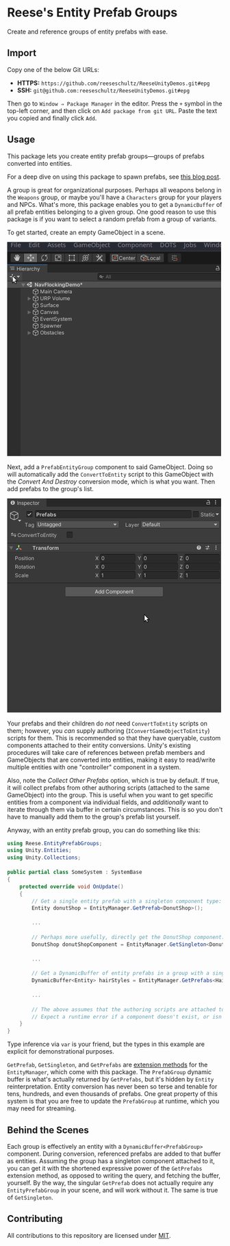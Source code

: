 # Reese's Entity Prefab Groups

Create and reference groups of entity prefabs with ease.

## Import

Copy one of the below Git URLs:

* **HTTPS:** `https://github.com/reeseschultz/ReeseUnityDemos.git#epg`
* **SSH:** `git@github.com:reeseschultz/ReeseUnityDemos.git#epg`

Then go to `Window ⇒ Package Manager` in the editor. Press the `+` symbol in the top-left corner, and then click on `Add package from git URL`. Paste the text you copied and finally click `Add`.

## Usage

This package lets you create entity prefab groups—groups of prefabs converted into entities.

For a deep dive on using this package to spawn prefabs, see [this blog post](https://reese.codes/blog/post/spawning-prefabs-with-unity-dots/).

A group is great for organizational purposes. Perhaps all weapons belong in the `Weapons` group, or maybe you'll have a `Characters` group for your players and NPCs. What's more, this package enables you to get a `DynamicBuffer` of all prefab entities belonging to a given group. One good reason to use this package is if you want to select a random prefab from a group of variants.

To get started, create an empty GameObject in a scene.

![creating an empty gameobject in a scene](gifs/create-go.gif)

Next, add a `PrefabEntityGroup` component to said GameObject. Doing so will automatically add the `ConvertToEntity` script to this GameObject with the *Convert And Destroy* conversion mode, which is what you want. Then add prefabs to the group's list.

![adding the entityprefabgroup component to the gameobject](gifs/add-component.gif)

Your prefabs and their children do *not* need `ConvertToEntity` scripts on them; however, you *can* supply authoring (`IConvertGameObjectToEntity`) scripts for them. This is recommended so that they have queryable, custom components attached to their entity conversions. Unity's existing procedures will take care of references between prefab members and GameObjects that are converted into entities, making it easy to read/write multiple entities with one "controller" component in a system.

Also, note the *Collect Other Prefabs* option, which is true by default. If true, it will collect prefabs from other authoring scripts (attached to the same GameObject) into the group. This is useful when you want to get specific entities from a component via individual fields, and *additionally* want to iterate through them via buffer in certain circumstances. This is so you don't have to manually add them to the group's prefab list yourself.

Anyway, with an entity prefab group, you can do something like this:

```csharp
using Reese.EntityPrefabGroups;
using Unity.Entities;
using Unity.Collections;

public partial class SomeSystem : SystemBase
{
    protected override void OnUpdate()
    {
        // Get a single entity prefab with a singleton component type:
        Entity donutShop = EntityManager.GetPrefab<DonutShop>();

        ...

        // Perhaps more usefully, directly get the DonutShop component:
        DonutShop donutShopComponent = EntityManager.GetSingleton<DonutShop>();

        ...

        // Get a DynamicBuffer of entity prefabs in a group with a singleton component type:
        DynamicBuffer<Entity> hairStyles = EntityManager.GetPrefabs<HairStyles>().Reinterpret<Entity>();

        ...

        // The above assumes that the authoring scripts are attached to the given group.
        // Expect a runtime error if a component doesn't exist, or isn't a singleton.
    } 
}
```

Type inference via `var` is your friend, but the types in this example are explicit for demonstrational purposes.

`GetPrefab`, `GetSingleton`, and `GetPrefabs` are [extension methods](https://reese.codes/blog/post/how-extension-methods-work-in-csharp/) for the `EntityManager`, which come with this package. The `PrefabGroup` dynamic buffer is what's actually returned by `GetPrefabs`, but it's hidden by `Entity` reinterpretation. Entity conversion has never been so terse and tenable for tens, hundreds, and even thousands of prefabs. One great property of this system is that you are free to update the `PrefabGroup` at runtime, which you may need for streaming.

## Behind the Scenes

Each group is effectively an entity with a `DynamicBuffer<PrefabGroup>` component. During conversion, referenced prefabs are added to that buffer as entities. Assuming the group has a singleton component attached to it, you can get it with the shortened expressive power of the `GetPrefabs` extension method, as opposed to writing the query, and fetching the buffer, yourself. By the way, the singular `GetPrefab` does not actually require any `EntityPrefabGroup` in your scene, and will work without it. The same is true of `GetSingleton`.

## Contributing

All contributions to this repository are licensed under [MIT](https://github.com/reeseschultz/ReeseUnityDemos/blob/master/LICENSE).
